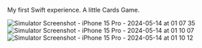 My first Swift experience.
A little Cards Game.






![Simulator Screenshot - iPhone 15 Pro - 2024-05-14 at 01 07 35](https://github.com/aarican1/CardWorkout/assets/93190017/703dafb2-f272-4aff-8122-ac81064d79ba)
![Simulator Screenshot - iPhone 15 Pro - 2024-05-14 at 01 10 07](https://github.com/aarican1/CardWorkout/assets/93190017/8ba45864-e208-4801-8c0f-4ede3a330652)
![Simulator Screenshot - iPhone 15 Pro - 2024-05-14 at 01 10 12](https://github.com/aarican1/CardWorkout/assets/93190017/7e2b6b43-049c-4546-83e6-5ce7ac7dad00)
